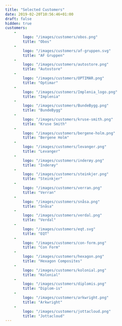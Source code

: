 ```yaml
---
title: "Selected Customers"
date: 2019-02-20T10:56:46+01:00
draft: false
hidden: true
customers:
    -
        logo: "/images/customers/obos.png"
        title: "Obos"
    -
        logo: "/images/customers/af-gruppen.svg"
        title: "AF Gruppen"
    -
        logo: "/images/customers/autostore.png"
        title: "Autostore"
    -
        logo: "/images/customers/OPTIMAR.png"
        title: "Optimar"
    -
        logo: "/images/customers/Implenia_logo.png"
        title: "Implenia"
    -
        logo: "/images/customers/BundeBygg.png"
        title: "BundeBygg"
    -
        logo: "/images/customers/kruse-smith.png"
        title: "Kruse Smith"
    -
        logo: "/images/customers/bergene-holm.png"
        title: "Bergene Holm"
    -
        logo: "/images/customers/levanger.png"
        title: "Levanger"
    -
        logo: "/images/customers/inderøy.png"
        title: "Inderøy"
    -
        logo: "/images/customers/steinkjer.png"
        title: "Steinkjer"
    -
        logo: "/images/customers/verran.png"
        title: "Verran"
    -
        logo: "/images/customers/snåsa.png"
        title: "Snåsa"
    -
        logo: "/images/customers/verdal.png"
        title: "Verdal"
    -
        logo: "/images/customers/eqt.svg"
        title: "EQT"
    -
        logo: "/images/customers/con-form.png"
        title: "Con Form"
    -
        logo: "/images/customers/hexagon.png"
        title: "Hexagon Composites"
    -
        logo: "/images/customers/kolonial.png"
        title: "Kolonial"
    -
        logo: "/images/customers/diplomis.png"
        title: "Diplom-is"
    -
        logo: "/images/customers/arkwright.png"
        title: "Arkwright"
    -
        logo: "/images/customers/jottacloud.png"
        title: "Jottacloud"
---
```

